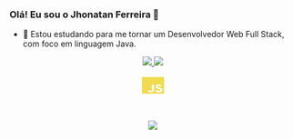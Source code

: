 ### Olá! Eu sou o Jhonatan Ferreira 👋

- 🌻 Estou estudando para me tornar um Desenvolvedor Web Full Stack, com foco em linguagem Java.

<div align="center">
  <a href="https://github.com/rafaballerini">
  <img height="180em" src="https://github-readme-stats.vercel.app/api?username=jhonatanferreira94&show_icons=true&theme=dark&include_all_commits=true&count_private=true"/>
  <img height="180em" src="https://github-readme-stats.vercel.app/api/top-langs/?username=jhonatanferreira94&layout=compact&langs_count=7&theme=dark"/>
    
<div style="display: inline_block"><br>
  <img align="center" alt="Rafa-Js" height="30" width="40" src="https://raw.githubusercontent.com/devicons/devicon/master/icons/javascript/javascript-plain.svg">
  <div style="display: inline_block"><br>
  
  ##
  <div> 
    <a href="https://www.linkedin.com/in/jhonatan-ferreira-61191b33/" target="_blank"><img src="https://img.shields.io/badge/-LinkedIn-%230077B5?style=for-the-badge&logo=linkedin&logoColor=white" target="_blank"></a> 
    
</div>
